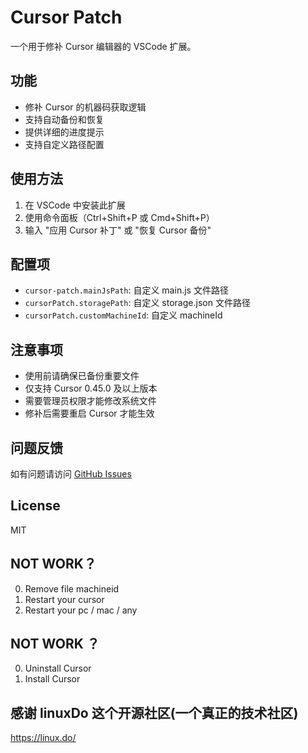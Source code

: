 # Cursor Patch

一个用于修补 Cursor 编辑器的 VSCode 扩展。

## 功能

- 修补 Cursor 的机器码获取逻辑
- 支持自动备份和恢复
- 提供详细的进度提示
- 支持自定义路径配置

## 使用方法

1. 在 VSCode 中安装此扩展
2. 使用命令面板（Ctrl+Shift+P 或 Cmd+Shift+P）
3. 输入 "应用 Cursor 补丁" 或 "恢复 Cursor 备份"

## 配置项

- `cursor-patch.mainJsPath`: 自定义 main.js 文件路径
- `cursorPatch.storagePath`: 自定义 storage.json 文件路径
- `cursorPatch.customMachineId`: 自定义 machineId

## 注意事项

- 使用前请确保已备份重要文件
- 仅支持 Cursor 0.45.0 及以上版本
- 需要管理员权限才能修改系统文件
- 修补后需要重启 Cursor 才能生效

## 问题反馈

如有问题请访问 [GitHub Issues](https://github.com/chengazhen/cursor-patch/issues)

## License

MIT

## NOT WORK？

0. Remove file machineid
1. Restart your cursor
2. Restart your pc / mac / any

## NOT WORK ？
 0. Uninstall Cursor
 1. Install Cursor

## 感谢 linuxDo 这个开源社区(一个真正的技术社区)
https://linux.do/


